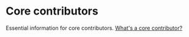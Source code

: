 # Core contributors

Essential information for core contributors. [What's a core contributor?](../community/governance.md)
